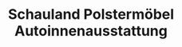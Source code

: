 ---
title: "Schauland Polstermöbel Autoinnenausstattung"
url: /kiel/schauland-polstermoebel-autoinnenausstattung/
shop: Autoteile
---